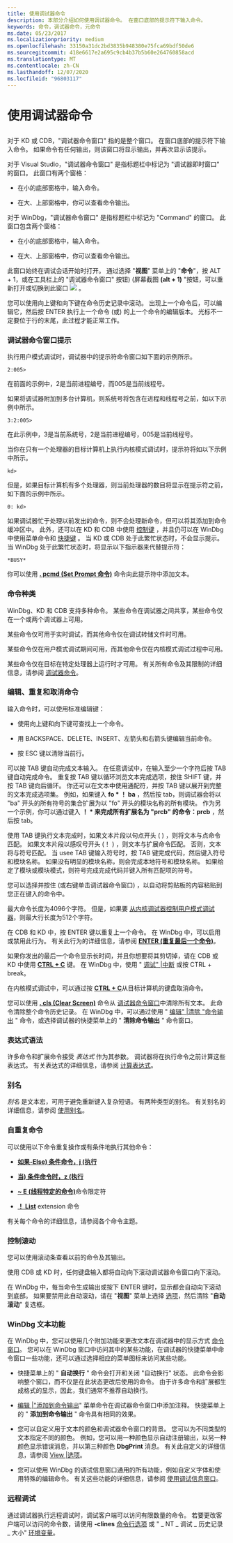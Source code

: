 ```yaml
---
title: 使用调试器命令
description: 本部分介绍如何使用调试器命令。 在窗口底部的提示符下输入命令。
keywords: 命令，调试器命令，元命令
ms.date: 05/23/2017
ms.localizationpriority: medium
ms.openlocfilehash: 33150a31dc2bd3835b948380e75fca69bdf50de6
ms.sourcegitcommit: 418e6617e2a695c9cb4b37b5b60e264760858acd
ms.translationtype: MT
ms.contentlocale: zh-CN
ms.lasthandoff: 12/07/2020
ms.locfileid: "96803117"
---
```

# <a name="using-debugger-commands"></a>使用调试器命令


## <span id="ddk_using_debugger_commands_dbg"></span><span id="DDK_USING_DEBUGGER_COMMANDS_DBG"></span>


对于 KD 或 CDB，"调试器命令窗口" 指的是整个窗口。 在窗口底部的提示符下输入命令。 如果命令有任何输出，则该窗口将显示输出，并再次显示该提示。

对于 Visual Studio，"调试器命令窗口" 是指标题栏中标记为 "调试器即时窗口" 的窗口。 此窗口有两个窗格：

-   在小的底部窗格中，输入命令。

-   在大、上部窗格中，你可以查看命令输出。

对于 WinDbg，"调试器命令窗口" 是指标题栏中标记为 "Command" 的窗口。 此窗口包含两个窗格：

-   在小的底部窗格中，输入命令。

-   在大、上部窗格中，你可以查看命令输出。

此窗口始终在调试会话开始时打开。 通过选择 "**视图**" 菜单上的 "**命令**"，按 ALT + 1，或在工具栏上的 "调试器命令窗口" 按钮)  (屏幕截图 **(alt + 1)** "按钮，可以重新打开或切换到此窗口 ![ ](images/tbcmd.png) 。

您可以使用向上键和向下键在命令历史记录中滚动。 出现上一个命令后，可以编辑它，然后按 ENTER 执行上一个命令 (或) 的上一个命令的编辑版本。 光标不一定要位于行的末尾，此过程才能正常工作。

### <a name="span-iddebugger_command_window_promptspanspan-iddebugger_command_window_promptspandebugger-command-window-prompt"></a><span id="debugger_command_window_prompt"></span><span id="DEBUGGER_COMMAND_WINDOW_PROMPT"></span>调试器命令窗口提示

执行用户模式调试时，调试器中的提示符命令窗口如下面的示例所示。

`2:005>`

在前面的示例中，2是当前进程编号，而005是当前线程号。

如果将调试器附加到多台计算机，则系统号将包含在进程和线程号之前，如以下示例中所示。

`3:2:005>`

在此示例中，3是当前系统号，2是当前进程编号，005是当前线程号。

当你在只有一个处理器的目标计算机上执行内核模式调试时，提示符将如以下示例中所示。

`kd>`

但是，如果目标计算机有多个处理器，则当前处理器的数目将显示在提示符之前，如下面的示例中所示。

`0: kd> `

如果调试器忙于处理以前发出的命令，则不会处理新命令，但可以将其添加到命令缓冲区中。 此外，还可以在 KD 和 CDB 中使用 [控制键](control-keys.md) ，并且仍可以在 WinDbg 中使用菜单命令和 [快捷键](keyboard-shortcuts.md) 。 当 KD 或 CDB 处于此繁忙状态时，不会显示提示。 当 WinDbg 处于此繁忙状态时，将显示以下指示器来代替提示符：

`*BUSY* `

你可以使用 [**. pcmd (Set Prompt 命令)**](-pcmd--set-prompt-command-.md) 命令向此提示符中添加文本。

### <a name="span-idkinds_of_commandsspanspan-idkinds_of_commandsspankinds-of-commands"></a><span id="kinds_of_commands"></span><span id="KINDS_OF_COMMANDS"></span>命令种类

WinDbg、KD 和 CDB 支持多种命令。 某些命令在调试器之间共享，某些命令仅在一个或两个调试器上可用。

某些命令仅可用于实时调试，而其他命令仅在调试转储文件时可用。

某些命令仅在用户模式调试期间可用，而其他命令仅在内核模式调试过程中可用。

某些命令仅在目标在特定处理器上运行时才可用。 有关所有命令及其限制的详细信息，请参阅 [调试器命令](debugger-commands.md)。

### <a name="span-idediting__repeating__and_canceling_commandsspanspan-idediting__repeating__and_canceling_commandsspanediting-repeating-and-canceling-commands"></a><span id="editing__repeating__and_canceling_commands"></span><span id="EDITING__REPEATING__AND_CANCELING_COMMANDS"></span>编辑、重复和取消命令

输入命令时，可以使用标准编辑键：

-   使用向上键和向下键可查找上一个命令。

-   用 BACKSPACE、DELETE、INSERT、左箭头和右箭头键编辑当前命令。

-   按 ESC 键以清除当前行。

可以按 TAB 键自动完成文本输入。 在任意调试中，在输入至少一个字符后按 TAB 键自动完成命令。 重复按 TAB 键以循环浏览文本完成选项，按住 SHIFT 键，并按 TAB 键向后循环。 你还可以在文本中使用通配符，并按 TAB 键以展开到完整的文本完成选项集。 例如，如果键入 **fo \* ！ ba** ，然后按 tab，则调试器会将以 "ba" 开头的所有符号的集合扩展为以 "fo" 开头的模块名称的所有模块。 作为另一个示例，你可以通过键入 **！ \* 来完成所有扩展名为 "prcb" 的命令：prcb** ，然后按 tab。

使用 TAB 键执行文本完成时，如果文本片段以句点开头 ( ) ，则将文本与点命令匹配。 如果文本片段以感叹号开头 (！ ) ，则文本与扩展命令匹配。 否则，文本将与符号匹配。 当 usee TAB 键输入符号时，按 TAB 键完成代码，然后键入符号和模块名称。 如果没有明显的模块名称，则会完成本地符号和模块名称。 如果给定了模块或模块模式，则符号完成完成代码并键入所有匹配项的符号。

您可以选择并按住 (或右键单击调试器命令窗口) ，以自动将剪贴板的内容粘贴到您正在键入的命令中。

最大命令长度为4096个字符。 但是，如果要 [从内核调试器控制用户模式调试器](controlling-the-user-mode-debugger-from-the-kernel-debugger.md)，则最大行长度为512个字符。

在 CDB 和 KD 中，按 ENTER 键以重复上一个命令。 在 WinDbg 中，可以启用或禁用此行为。 有关此行为的详细信息，请参阅 [**ENTER (重复最后一个命令)**](enter--repeat-last-command-.md)。

如果你发出的最后一个命令显示长时间，并且你想要将其剪切掉，请在 CDB 或 KD 中使用 [**CTRL + C**](ctrl-c--break-.md) 键。 在 WinDbg 中，使用 " [调试" |中断](debug---break.md) 或按 CTRL + break。

在内核模式调试中，可以通过按 [**CTRL + C**](ctrl-c--break-.md)从目标计算机的键盘取消命令。

您可以使用 [**. cls (Clear Screen)**](-cls--clear-screen-.md) 命令从 [调试器命令窗口](debugger-command-window.md)中清除所有文本。 此命令清除整个命令历史记录。 在 WinDbg 中，可以通过使用 " [编辑" |清除 "命令输出](edit---clear-command-output.md) " 命令，或选择调试器的快捷菜单上的 " **清除命令输出** " 命令窗口。

### <a name="span-idexpression_syntaxspanspan-idexpression_syntaxspanexpression-syntax"></a><span id="expression_syntax"></span><span id="EXPRESSION_SYNTAX"></span>表达式语法

许多命令和扩展命令接受 *表达式* 作为其参数。 调试器将在执行命令之前计算这些表达式。 有关表达式的详细信息，请参阅 [计算表达式](evaluating-expressions.md)。

### <a name="span-idaliasesspanspan-idaliasesspanaliases"></a><span id="aliases"></span><span id="ALIASES"></span>别名

*别名* 是文本宏，可用于避免重新键入复杂短语。 有两种类型的别名。 有关别名的详细信息，请参阅 [使用别名](using-aliases.md)。

### <a name="span-idself_repeating_commandsspanspan-idself_repeating_commandsspanself-repeating-commands"></a><span id="self_repeating_commands"></span><span id="SELF_REPEATING_COMMANDS"></span>自重复命令

可以使用以下命令重复操作或有条件地执行其他命令：

-   [**如果-Else) 条件命令，j (执行**](j--execute-if---else-.md)

-   [**当) 条件命令时，z (执行**](z--execute-while-.md)

-   [**~ E (线程特定的命令)**](-e--thread-specific-command-.md)命令限定符

-   [**！ List**](-list.md) extension 命令

有关每个命令的详细信息，请参阅各个命令主题。

### <a name="span-idcontrolling_scrollingspanspan-idcontrolling_scrollingspancontrolling-scrolling"></a><span id="controlling_scrolling"></span><span id="CONTROLLING_SCROLLING"></span>控制滚动

您可以使用滚动条查看以前的命令及其输出。

使用 CDB 或 KD 时，任何键盘输入都将自动向下滚动调试器命令窗口向下滚动。

在 WinDbg 中，每当命令生成输出或按下 ENTER 键时，显示都会自动向下滚动到底部。 如果要禁用此自动滚动，请在 "**视图**" 菜单上选择 [选项](view---options.md)，然后清除 "**自动滚动**" 复选框。

### <a name="span-idwindbg_text_featuresspanspan-idwindbg_text_featuresspanwindbg-text-features"></a><span id="windbg_text_features"></span><span id="WINDBG_TEXT_FEATURES"></span>WinDbg 文本功能

在 WinDbg 中，您可以使用几个附加功能来更改文本在调试器中的显示方式 [命令窗口](debugger-command-window.md)。 您可以在 WinDbg 窗口中访问其中的某些功能，在调试器的快捷菜单中命令窗口一些功能，还可以通过选择相应的菜单图标来访问某些功能。

-   快捷菜单上的 " **自动换行** " 命令会打开和关闭 "自动换行" 状态。 此命令会影响整个窗口，而不仅是在此状态更改后使用的命令。 由于许多命令和扩展都生成格式的显示，因此，我们通常不推荐自动换行。

-   [编辑 |"添加到命令输出](edit---add-to-command-output.md)" 菜单命令在调试器命令窗口中添加注释。 快捷菜单上的 " **添加到命令输出** " 命令具有相同的效果。

-   您可以自定义用于文本的颜色和调试器命令窗口的背景。 您可以为不同类型的文本指定不同的颜色。 例如，您可以用一种颜色显示自动注册输出，以另一种颜色显示错误消息，并以第三种颜色 **DbgPrint** 消息。 有关此自定义的详细信息，请参阅 [View |选项](view---options.md)。

-   您可以使用 WinDbg 的调试信息窗口通用的所有功能，例如自定义字体和使用特殊的编辑命令。 有关这些功能的详细信息，请参阅 [使用调试信息窗口](using-debugging-information-windows.md)。

### <a name="span-idremote_debuggingspanspan-idremote_debuggingspanremote-debugging"></a><span id="remote_debugging"></span><span id="REMOTE_DEBUGGING"></span>远程调试

通过调试器执行远程调试时，调试客户端可以访问有限数量的命令。 若要更改客户端可以访问的命令数，请使用 **-clines** [命令行选项](command-line-options.md) 或 " \_ NT \_ 调试 \_ 历史记录 \_ 大小" [环境变量](environment-variables.md)。

 

 





